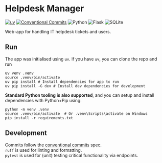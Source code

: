 # Helpdesk Manager
[![uv](https://img.shields.io/endpoint?url=https://raw.githubusercontent.com/astral-sh/uv/main/assets/badge/v0.json)](https://github.com/astral-sh/uv)
[![Conventional Commits](https://img.shields.io/badge/Conventional%20Commits-1.0.0-%23FE5196?logo=conventionalcommits&logoColor=white)](https://conventionalcommits.org)
![Python](https://img.shields.io/badge/Python-3776AB?logo=python&logoColor=fff)
![Flask](https://img.shields.io/badge/Flask-000?logo=flask&logoColor=fff)
![SQLite](https://img.shields.io/badge/SQLite-%2307405e.svg?logo=sqlite&logoColor=white)

Web-app for handling IT helpdesk tickets and users.

## Run
The app was initialised using `uv`. If you have `uv`, you can clone the repo and run
```
uv venv .venv
source .venv/bin/activate
uv pip install # Install dependencies for app to run
uv pip install -G dev # Install dev dependencies for development
```

**Standard Python tooling is also supported**, and you can setup and install dependencies with Python+Pip using:
```
python -m venv .venv
source .venv/bin/activate  # Or .venv\Scripts\activate on Windows
pip install -r requirements.txt
```

## Development
Commits follow the [conventional commits](https://www.conventionalcommits.org/en/v1.0.0/) spec.  
`ruff` is used for linting and formatting.  
`pytest` is used for (unit) testing critical functionality via endpoints.  